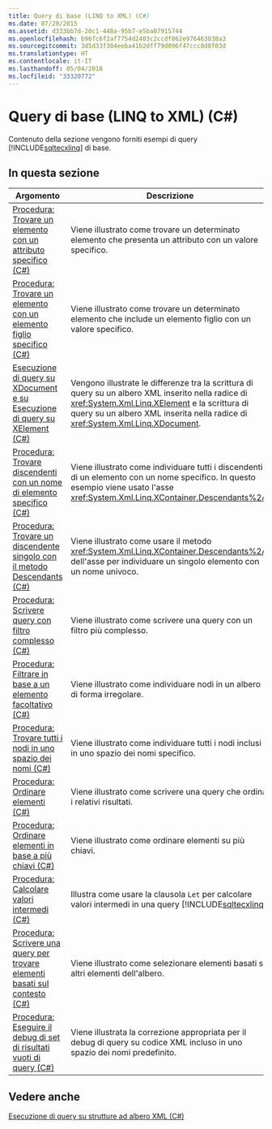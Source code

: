 ```yaml
---
title: Query di base (LINQ to XML) (C#)
ms.date: 07/20/2015
ms.assetid: d333bb7d-20c1-448a-95b7-e5ba07915744
ms.openlocfilehash: b96fc6f2af7754d2403c2ccdf862e976463838a3
ms.sourcegitcommit: 3d5d33f384eeba41b2dff79d096f47ccc8d8f03d
ms.translationtype: HT
ms.contentlocale: it-IT
ms.lasthandoff: 05/04/2018
ms.locfileid: "33320772"
---
```

# <a name="basic-queries-linq-to-xml-c"></a>Query di base (LINQ to XML) (C#)
Contenuto della sezione vengono forniti esempi di query [!INCLUDE[sqltecxlinq](~/includes/sqltecxlinq-md.md)] di base.  
  
## <a name="in-this-section"></a>In questa sezione  
  
|Argomento|Descrizione|  
|-----------|-----------------|  
|[Procedura: Trovare un elemento con un attributo specifico (C#)](../../../../csharp/programming-guide/concepts/linq/how-to-find-an-element-with-a-specific-attribute.md)|Viene illustrato come trovare un determinato elemento che presenta un attributo con un valore specifico.|  
|[Procedura: Trovare un elemento con un elemento figlio specifico (C#)](../../../../csharp/programming-guide/concepts/linq/how-to-find-an-element-with-a-specific-child-element.md)|Viene illustrato come trovare un determinato elemento che include un elemento figlio con un valore specifico.|  
|[Esecuzione di query su XDocument e su Esecuzione di query su XElement (C#)](../../../../csharp/programming-guide/concepts/linq/querying-an-xdocument-vs-querying-an-xelement.md)|Vengono illustrate le differenze tra la scrittura di query su un albero XML inserito nella radice di <xref:System.Xml.Linq.XElement> e la scrittura di query su un albero XML inserita nella radice di <xref:System.Xml.Linq.XDocument>.|  
|[Procedura: Trovare discendenti con un nome di elemento specifico (C#)](../../../../csharp/programming-guide/concepts/linq/how-to-find-descendants-with-a-specific-element-name.md)|Viene illustrato come individuare tutti i discendenti di un elemento con un nome specifico. In questo esempio viene usato l'asse <xref:System.Xml.Linq.XContainer.Descendants%2A>.|  
|[Procedura: Trovare un discendente singolo con il metodo Descendants (C#)](../../../../csharp/programming-guide/concepts/linq/how-to-find-a-single-descendant-using-the-descendants-method.md)|Viene illustrato come usare il metodo <xref:System.Xml.Linq.XContainer.Descendants%2A> dell'asse per individuare un singolo elemento con un nome univoco.|  
|[Procedura: Scrivere query con filtro complesso (C#)](../../../../csharp/programming-guide/concepts/linq/how-to-write-queries-with-complex-filtering.md)|Viene illustrato come scrivere una query con un filtro più complesso.|  
|[Procedura: Filtrare in base a un elemento facoltativo (C#)](../../../../csharp/programming-guide/concepts/linq/how-to-filter-on-an-optional-element.md)|Viene illustrato come individuare nodi in un albero di forma irregolare.|  
|[Procedura: Trovare tutti i nodi in uno spazio dei nomi (C#)](../../../../csharp/programming-guide/concepts/linq/how-to-find-all-nodes-in-a-namespace.md)|Viene illustrato come individuare tutti i nodi inclusi in uno spazio dei nomi specifico.|  
|[Procedura: Ordinare elementi (C#)](../../../../csharp/programming-guide/concepts/linq/how-to-sort-elements.md)|Viene illustrato come scrivere una query che ordina i relativi risultati.|  
|[Procedura: Ordinare elementi in base a più chiavi (C#)](../../../../csharp/programming-guide/concepts/linq/how-to-sort-elements-on-multiple-keys.md)|Viene illustrato come ordinare elementi su più chiavi.|  
|[Procedura: Calcolare valori intermedi (C#)](../../../../csharp/programming-guide/concepts/linq/how-to-calculate-intermediate-values.md)|Illustra come usare la clausola `Let` per calcolare valori intermedi in una query [!INCLUDE[sqltecxlinq](~/includes/sqltecxlinq-md.md)].|  
|[Procedura: Scrivere una query per trovare elementi basati sul contesto (C#)](../../../../csharp/programming-guide/concepts/linq/how-to-write-a-query-that-finds-elements-based-on-context.md)|Viene illustrato come selezionare elementi basati su altri elementi dell'albero.|  
|[Procedura: Eseguire il debug di set di risultati vuoti di query (C#)](../../../../csharp/programming-guide/concepts/linq/how-to-debug-empty-query-results-sets.md)|Viene illustrata la correzione appropriata per il debug di query su codice XML incluso in uno spazio dei nomi predefinito.|  
  
## <a name="see-also"></a>Vedere anche  
 [Esecuzione di query su strutture ad albero XML (C#)](../../../../csharp/programming-guide/concepts/linq/querying-xml-trees.md)
